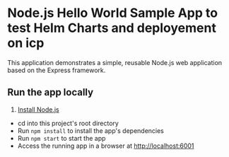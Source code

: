 # Node.js Hello World Sample App to test Helm Charts and deployement on icp

This application demonstrates a simple, reusable Node.js web application based on the Express framework.

## Run the app locally

1. [Install Node.js][]
+ cd into this project's root directory
+ Run `npm install` to install the app's dependencies
+ Run `npm start` to start the app
+ Access the running app in a browser at <http://localhost:6001>

[Install Node.js]: https://nodejs.org/en/download/
